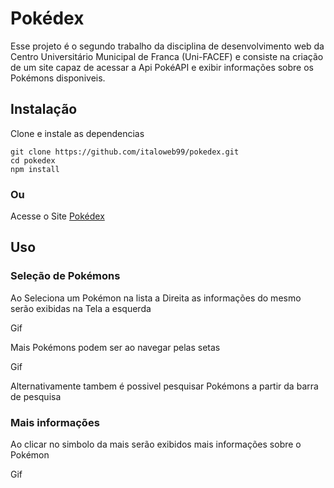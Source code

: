 # Pokédex

Esse projeto é o segundo trabalho da disciplina de desenvolvimento web da Centro Universitário Municipal de Franca (Uni-FACEF) e consiste na criação de um site capaz de acessar a Api PokéAPI
e exibir informações sobre os Pokémons disponiveis.

## Instalação

Clone e instale as dependencias
```
git clone https://github.com/italoweb99/pokedex.git
cd pokedex
npm install
```
### Ou

Acesse o Site [Pokédex](https://www.google.com.br)

## Uso

### Seleção de Pokémons

Ao Seleciona um Pokémon na lista a Direita as informações do mesmo serão exibidas na Tela a esquerda

Gif

Mais Pokémons podem ser ao navegar pelas setas

Gif

Alternativamente tambem é possivel pesquisar Pokémons a partir da barra de pesquisa

### Mais informações

Ao clicar no simbolo da mais serão exibidos mais informações sobre o Pokémon

Gif
